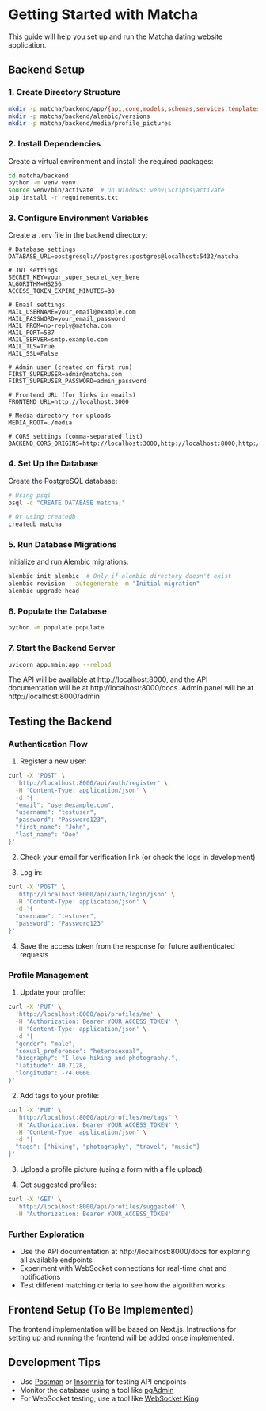 # Getting Started with Matcha

This guide will help you set up and run the Matcha dating website application.

## Backend Setup

### 1. Create Directory Structure

```bash
mkdir -p matcha/backend/app/{api,core,models,schemas,services,templates/email}
mkdir -p matcha/backend/alembic/versions
mkdir -p matcha/backend/media/profile_pictures
```

### 2. Install Dependencies

Create a virtual environment and install the required packages:

```bash
cd matcha/backend
python -m venv venv
source venv/bin/activate  # On Windows: venv\Scripts\activate
pip install -r requirements.txt
```

### 3. Configure Environment Variables

Create a `.env` file in the backend directory:

```
# Database settings
DATABASE_URL=postgresql://postgres:postgres@localhost:5432/matcha

# JWT settings
SECRET_KEY=your_super_secret_key_here
ALGORITHM=HS256
ACCESS_TOKEN_EXPIRE_MINUTES=30

# Email settings
MAIL_USERNAME=your_email@example.com
MAIL_PASSWORD=your_email_password
MAIL_FROM=no-reply@matcha.com
MAIL_PORT=587
MAIL_SERVER=smtp.example.com
MAIL_TLS=True
MAIL_SSL=False

# Admin user (created on first run)
FIRST_SUPERUSER=admin@matcha.com
FIRST_SUPERUSER_PASSWORD=admin_password

# Frontend URL (for links in emails)
FRONTEND_URL=http://localhost:3000

# Media directory for uploads
MEDIA_ROOT=./media

# CORS settings (comma-separated list)
BACKEND_CORS_ORIGINS=http://localhost:3000,http://localhost:8000,http://localhost
```

### 4. Set Up the Database

Create the PostgreSQL database:

```bash
# Using psql
psql -c "CREATE DATABASE matcha;"

# Or using createdb
createdb matcha
```

### 5. Run Database Migrations

Initialize and run Alembic migrations:

```bash
alembic init alembic  # Only if alembic directory doesn't exist
alembic revision --autogenerate -m "Initial migration"
alembic upgrade head
```

### 6. Populate the Database

```bash
python -m populate.populate
```


### 7. Start the Backend Server

```bash
uvicorn app.main:app --reload
```

The API will be available at http://localhost:8000, and the API documentation will be at http://localhost:8000/docs. Admin panel will be at http://localhost:8000/admin

## Testing the Backend

### Authentication Flow

1. Register a new user:

```bash
curl -X 'POST' \
  'http://localhost:8000/api/auth/register' \
  -H 'Content-Type: application/json' \
  -d '{
  "email": "user@example.com",
  "username": "testuser",
  "password": "Password123",
  "first_name": "John",
  "last_name": "Doe"
}'
```

2. Check your email for verification link (or check the logs in development)

3. Log in:

```bash
curl -X 'POST' \
  'http://localhost:8000/api/auth/login/json' \
  -H 'Content-Type: application/json' \
  -d '{
  "username": "testuser",
  "password": "Password123"
}'
```

4. Save the access token from the response for future authenticated requests

### Profile Management

1. Update your profile:

```bash
curl -X 'PUT' \
  'http://localhost:8000/api/profiles/me' \
  -H 'Authorization: Bearer YOUR_ACCESS_TOKEN' \
  -H 'Content-Type: application/json' \
  -d '{
  "gender": "male",
  "sexual_preference": "heterosexual",
  "biography": "I love hiking and photography.",
  "latitude": 40.7128,
  "longitude": -74.0060
}'
```

2. Add tags to your profile:

```bash
curl -X 'PUT' \
  'http://localhost:8000/api/profiles/me/tags' \
  -H 'Authorization: Bearer YOUR_ACCESS_TOKEN' \
  -H 'Content-Type: application/json' \
  -d '{
  "tags": ["hiking", "photography", "travel", "music"]
}'
```

3. Upload a profile picture (using a form with a file upload)

4. Get suggested profiles:

```bash
curl -X 'GET' \
  'http://localhost:8000/api/profiles/suggested' \
  -H 'Authorization: Bearer YOUR_ACCESS_TOKEN'
```

### Further Exploration

- Use the API documentation at http://localhost:8000/docs for exploring all available endpoints
- Experiment with WebSocket connections for real-time chat and notifications
- Test different matching criteria to see how the algorithm works

## Frontend Setup (To Be Implemented)

The frontend implementation will be based on Next.js. Instructions for setting up and running the frontend will be added once implemented.

## Development Tips

- Use [Postman](https://www.postman.com/) or [Insomnia](https://insomnia.rest/) for testing API endpoints
- Monitor the database using a tool like [pgAdmin](https://www.pgadmin.org/)
- For WebSocket testing, use a tool like [WebSocket King](https://websocketking.com/)